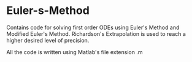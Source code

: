 # Euler-s-Method

Contains code for solving first order ODEs using Euler's Method and Modified Euler's Method.
Richardson's Extrapolation is used to reach a higher desired level of precision.

All the code is written using Matlab's file extension .m
